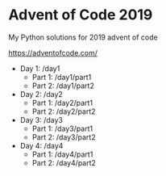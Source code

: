 # Advent of Code 2019
My Python solutions for 2019 advent of code

https://adventofcode.com/

- Day 1: /day1
    - Part 1: /day1/part1
    - Part 2: /day1/part2
- Day 2: /day2
    - Part 1: /day2/part1
    - Part 2: /day2/part2
- Day 3: /day3
    - Part 1: /day3/part1
    - Part 2: /day3/part2
- Day 4: /day4
    - Part 1: /day4/part1
    - Part 2: /day4/part2
